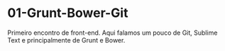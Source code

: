 01-Grunt-Bower-Git
==================

Primeiro encontro de front-end. Aqui falamos um pouco de Git, Sublime Text e principalmente de Grunt e Bower.
